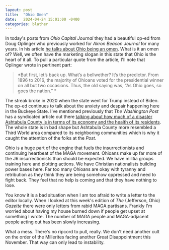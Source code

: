 ```yaml
---
layout: post
title:  "Ohio Omen"
date:   2024-04-24 15:01:00 -0400
categories: blather
---
```

In today's posts from *Ohio Capital Journal* they had a beautiful op-ed from Doug Oplinger who previously worked for *Akron Beacon Journal* for many years.  In his article [he talks about Ohio being an omen](https://web.archive.org/web/20240424184708/https://ohiocapitaljournal.com/2024/04/24/for-whom-the-bellwether-tolls-is-ohio-an-omen/).  What is it an omen of?  Well, we often have the marketing slogan in this state that Ohio is the heart of it all.  To pull a particular quote from the article, I'll note that Oplinger wrote in pertinent part:  

>*But first, let’s back up. What’s a bellwether? It’s the predictor. From 1896 to 2016, the majority of Ohioans voted for the presidential winner on all but two occasions. Thus, the old saying was, “As Ohio goes, so goes the nation.” *  

The streak broke in 2020 when the state went for Trump instead of Biden.  The op-ed continues to talk about the anxiety and despair happening here in the Buckeye State.  I've mentioned previously that *The Washington Post* has a syndicated article out there [talking about how much of a disaster Ashtabula County is in terms of its economy and the health of its residents](https://web.archive.org/web/20240105093608/https://www.unionleader.com/news/health/how-red-state-politics-are-shaving-years-off-american-lives/article_a15969c1-6959-526b-91d2-9d1c966c15fd.html).  The whole state is in bad shape but Ashtabula County more resembled a Third World area compared to its neighboring communities which is why it caught the attention of the folks at the *Post*.  

Ohio is a huge part of the engine that fuels the insurrectionists and continuing heartbeat of the MAGA movement.  Ohioans make up far more of the J6 insurrectionists than should be expected.  We have militia groups training here and plotting actions.  We have Christian nationalists building power bases here.  Far too many Ohioans are okay with tyranny and retribution as they think they are being somehow oppressed and need to fight back.  They feel that no help is coming and that they have nothing to lose.

You know it is a bad situation when I am too afraid to write a letter to the editor locally.  When I looked at this week's edition of *The* (Jefferson, Ohio) *Gazette* there were only letters from rabid MAGA partisans.  Frankly I'm worried about having my house burned down if people get upset at something I wrote.  The number of MAGA people and MAGA-adjacent people acting out has been slowly increasing.

What a mess.  There's no ripcord to pull, really.  We don't need another cult on the order of the Millerites facing another Great Disappointment this November.  That way can only lead to instability.
